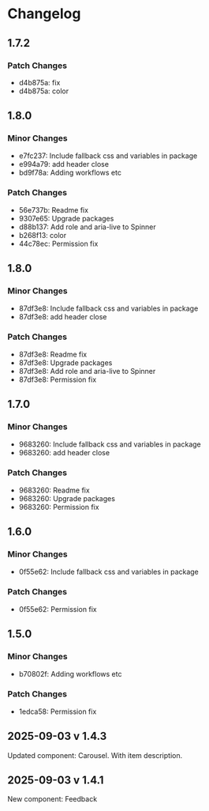 # Changelog

## 1.7.2

### Patch Changes

- d4b875a: fix
- d4b875a: color

## 1.8.0

### Minor Changes

- e7fc237: Include fallback css and variables in package
- e994a79: add header close
- bd9f78a: Adding workflows etc

### Patch Changes

- 56e737b: Readme fix
- 9307e65: Upgrade packages
- d88b137: Add role and aria-live to Spinner
- b268f13: color
- 44c78ec: Permission fix

## 1.8.0

### Minor Changes

- 87df3e8: Include fallback css and variables in package
- 87df3e8: add header close

### Patch Changes

- 87df3e8: Readme fix
- 87df3e8: Upgrade packages
- 87df3e8: Add role and aria-live to Spinner
- 87df3e8: Permission fix

## 1.7.0

### Minor Changes

- 9683260: Include fallback css and variables in package
- 9683260: add header close

### Patch Changes

- 9683260: Readme fix
- 9683260: Upgrade packages
- 9683260: Permission fix

## 1.6.0

### Minor Changes

- 0f55e62: Include fallback css and variables in package

### Patch Changes

- 0f55e62: Permission fix

## 1.5.0

### Minor Changes

- b70802f: Adding workflows etc

### Patch Changes

- 1edca58: Permission fix

## 2025-09-03 v 1.4.3

Updated component: Carousel. With item description.

## 2025-09-03 v 1.4.1

New component: Feedback
